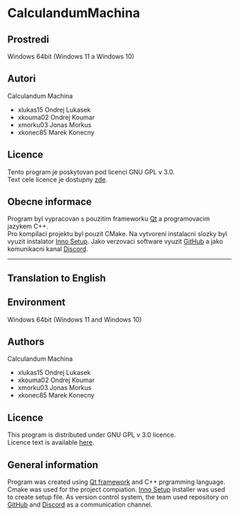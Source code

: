 # CalculandumMachina

Prostredi
---------

Windows 64bit (Windows 11 a Windows 10)

Autori
------

Calculandum Machina
- xlukas15  Ondrej  Lukasek
- xkouma02  Ondrej  Koumar
- xmorku03  Jonas   Morkus
- xkonec85  Marek   Konecny

Licence
-------

Tento program je poskytovan pod licenci GNU GPL v 3.0.  
Text cele licence je dostupny [zde](https://www.gnu.org/licenses/gpl-3.0.txt).

Obecne informace
----------------

Program byl vypracovan s pouzitim frameworku [Qt](https://www.qt.io/) a programovacim jazykem C++.  
Pro kompilaci projektu byl pouzit CMake. Na vytvoreni instalacni slozky byl vyuzit instalator [Inno Setup](https://jrsoftware.org/isinfo.php).
Jako verzovaci software vyuzit [GitHub](https://github.com/) a jako komunikacni kanal [Discord](https://discord.com/).
  
______________________________________________________________________________________________________________________________________________
  
## Translation to English
  
Environment
-----------

Windows 64bit (Windows 11 and Windows 10)

Authors
-------

Calculandum Machina
- xlukas15  Ondrej  Lukasek
- xkouma02  Ondrej  Koumar
- xmorku03  Jonas   Morkus
- xkonec85  Marek   Konecny

Licence
-------

This program is distributed under GNU GPL v 3.0 licence.  
Licence text is available [here](https://www.gnu.org/licenses/gpl-3.0.txt).

General information
-------------------

Program was created using [Qt framework](https://www.qt.io/) and C++ prgramming language.  
Cmake was used for the project compiation. [Inno Setup](https://jrsoftware.org/isinfo.php) installer was used to create setup file.
As version control system, the team used repository on [GitHub](https://github.com/) and [Discord](https://discord.com/) as a communication channel.
